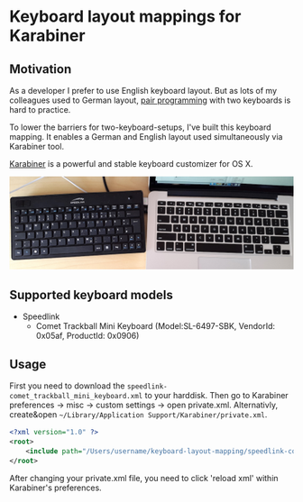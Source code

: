 
Keyboard layout mappings for Karabiner
======================================== 

Motivation 
----------------------------------------
As a developer I prefer to use English keyboard layout.
But as lots of my colleagues used to German layout,
[pair programming](https://en.wikipedia.org/wiki/Pair_programming) 
with two keyboards is hard to practice.

To lower the barriers for two-keyboard-setups, I've built this keyboard mapping.
It enables a German and English layout used simultaneously via Karabiner tool.

[Karabiner](https://pqrs.org/osx/karabiner/)
 is a powerful and stable keyboard customizer for OS X.

![A German keyboard and an US keyboard working on one MacBookPro side by side with thir native layouts.](german_and_us_layout_working_side_by_side_on_one_Mac_OS_X.jpg?raw=true)

Supported keyboard models
-----------------------------------------

* Speedlink
   * Comet Trackball Mini Keyboard (Model:SL-6497-SBK, VendorId: 0x05af, ProductId: 0x0906)


Usage
-----------------------------------------

First you need to download the ```speedlink-comet_trackball_mini_keyboard.xml``` to your harddisk.
Then go to Karabiner preferences -> misc -> custom settings -> open private.xml.
Alternativly, create&open ```~/Library/Application Support/Karabiner/private.xml```.

```xml
<?xml version="1.0" ?>
<root>
	<include path="/Users/username/keyboard-layout-mapping/speedlink-comet_trackball_mini_keyboard.xml" />
</root>
```

After changing your private.xml file, you need to click 'reload xml' within Karabiner's preferences.